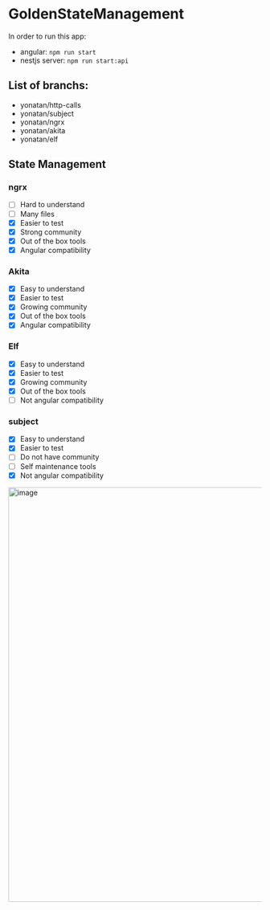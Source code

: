 

# GoldenStateManagement

In order to run this app:
- angular: `npm run start`
- nestjs server: `npm run start:api`

## List of branchs:

- yonatan/http-calls
- yonatan/subject
- yonatan/ngrx
- yonatan/akita
- yonatan/elf


## State Management


### ngrx
- [ ] Hard to understand
- [ ] Many files
- [x] Easier to test 
- [x] Strong community
- [x] Out of the box tools
- [x] Angular compatibility

### Akita
- [x] Easy to understand
- [x] Easier to test 
- [x] Growing community
- [x] Out of the box tools
- [x] Angular compatibility

### Elf
- [x] Easy to understand
- [x] Easier to test 
- [x] Growing community
- [x] Out of the box tools
- [ ] Not angular compatibility

### subject
- [x] Easy to understand
- [x] Easier to test 
- [ ] Do not have community
- [ ] Self maintenance tools
- [x] Not angular compatibility
 
<img width="826" alt="image" src="https://user-images.githubusercontent.com/53048166/188798792-1123b8e4-bf6c-47be-9a2d-cdeee7ae2306.png">
